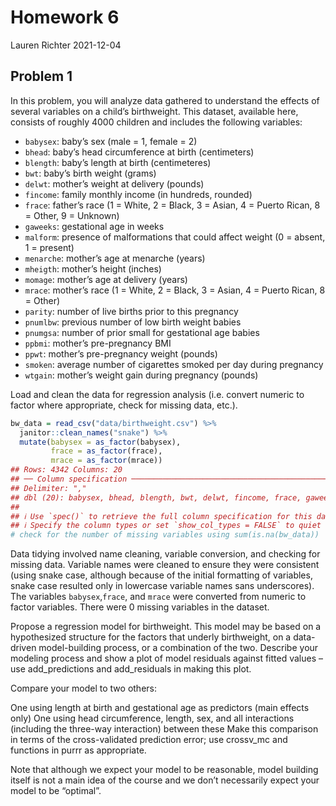 Homework 6
================
Lauren Richter
2021-12-04

## Problem 1

In this problem, you will analyze data gathered to understand the
effects of several variables on a child’s birthweight. This dataset,
available here, consists of roughly 4000 children and includes the
following variables:

-   `babysex`: baby’s sex (male = 1, female = 2)
-   `bhead`: baby’s head circumference at birth (centimeters)
-   `blength`: baby’s length at birth (centimeteres)
-   `bwt`: baby’s birth weight (grams)
-   `delwt`: mother’s weight at delivery (pounds)
-   `fincome`: family monthly income (in hundreds, rounded)
-   `frace`: father’s race (1 = White, 2 = Black, 3 = Asian, 4 = Puerto
    Rican, 8 = Other, 9 = Unknown)
-   `gaweeks`: gestational age in weeks
-   `malform`: presence of malformations that could affect weight (0 =
    absent, 1 = present)
-   `menarche`: mother’s age at menarche (years)
-   `mheigth`: mother’s height (inches)
-   `momage`: mother’s age at delivery (years)
-   `mrace`: mother’s race (1 = White, 2 = Black, 3 = Asian, 4 = Puerto
    Rican, 8 = Other)
-   `parity`: number of live births prior to this pregnancy
-   `pnumlbw`: previous number of low birth weight babies
-   `pnumgsa`: number of prior small for gestational age babies
-   `ppbmi`: mother’s pre-pregnancy BMI
-   `ppwt`: mother’s pre-pregnancy weight (pounds)
-   `smoken`: average number of cigarettes smoked per day during
    pregnancy
-   `wtgain`: mother’s weight gain during pregnancy (pounds)

Load and clean the data for regression analysis (i.e. convert numeric to
factor where appropriate, check for missing data, etc.).

``` r
bw_data = read_csv("data/birthweight.csv") %>%
  janitor::clean_names("snake") %>%
  mutate(babysex = as_factor(babysex),
         frace = as_factor(frace), 
         mrace = as_factor(mrace))
## Rows: 4342 Columns: 20
## ── Column specification ────────────────────────────────────────────────────────
## Delimiter: ","
## dbl (20): babysex, bhead, blength, bwt, delwt, fincome, frace, gaweeks, malf...
## 
## ℹ Use `spec()` to retrieve the full column specification for this data.
## ℹ Specify the column types or set `show_col_types = FALSE` to quiet this message.
# check for the number of missing variables using sum(is.na(bw_data))
```

Data tidying involved name cleaning, variable conversion, and checking
for missing data. Variable names were cleaned to ensure they were
consistent (using snake case, although because of the initial formatting
of variables, snake case resulted only in lowercase variable names sans
underscores). The variables `babysex`,`frace`, and `mrace` were
converted from numeric to factor variables. There were 0 missing
variables in the dataset.

Propose a regression model for birthweight. This model may be based on a
hypothesized structure for the factors that underly birthweight, on a
data-driven model-building process, or a combination of the two.
Describe your modeling process and show a plot of model residuals
against fitted values – use add\_predictions and add\_residuals in
making this plot.

Compare your model to two others:

One using length at birth and gestational age as predictors (main
effects only) One using head circumference, length, sex, and all
interactions (including the three-way interaction) between these Make
this comparison in terms of the cross-validated prediction error; use
crossv\_mc and functions in purrr as appropriate.

Note that although we expect your model to be reasonable, model building
itself is not a main idea of the course and we don’t necessarily expect
your model to be “optimal”.
